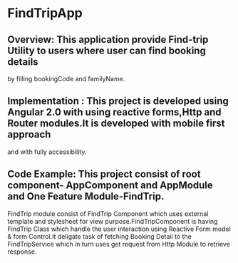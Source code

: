 # FindTripApp

## Overview:  This application provide Find-trip Utility to users where user can find booking details
 by filling bookingCode and familyName.
 
## Implementation : This project is developed using Angular 2.0 with using reactive forms,Http and Router modules.It is developed with mobile  first approach 
 and with fully accessibility.

## Code Example: This project consist of root component- AppComponent and AppModule and One Feature Module-FindTrip.
FindTrip module consist of FindTrip Component which uses external template and stylesheet for view purpose.FindTripComponent is having FindTrip Class
which handle the user interaction using Reactive Form model & form Control.It deligate task of fetching Booking Detail to the FindTripService which in turn
uses get request from Http Module to retrieve response. 
